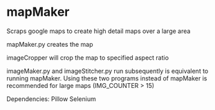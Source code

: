 # mapMaker
Scraps google maps to create high detail maps over a large area

mapMaker.py creates the map

imageCropper will crop the map to specified aspect ratio

imageMaker.py and imageStitcher.py run subsequently is equivalent to running mapMaker. Using these two programs instead of mapMaker
is recommended for large maps (IMG_COUNTER > 15)

Dependencies:
Pillow
Selenium
